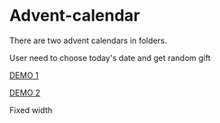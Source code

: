 # Advent-calendar

There are two advent calendars in folders.

User need to choose today's date and get random gift

[DEMO 1](https://antonlitvin.github.io/advent-calendar/calendar-1/)

[DEMO 2](https://antonlitvin.github.io/advent-calendar/calendar-1/)

Fixed width
